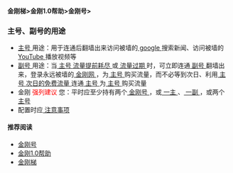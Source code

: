 #### 金刚梯>金刚1.0帮助>金刚号>
### 主号、副号的用途
- [ 主号 ](https://github.com/a2zitpro/web/blob/master/mainkkid.md)用途：用于连通后翻墙出来访问被墙的[ google ](https://google.com)搜索新闻、访问被墙的[ YouTube ](https://youtube.com)播放视频等
- [ 副号 ](https://github.com/a2zitpro/web/blob/master/auxiliarykkid.md)用途：当[ 主号 ](https://github.com/a2zitpro/web/blob/master/mainkkid.md)[ 流量提前耗尽 ](https://github.com/a2zitpro/web/blob/master/kkdatatrafficisexhaustedearly.md)或[ 流量过期 ](https://github.com/a2zitpro/web/blob/master/kkdatatrafficexpired.md)时，可立即连通[ 副号 ](https://github.com/a2zitpro/web/blob/master/auxiliarykkid.md)翻墙出来，登录永远被墙的[ 金刚网 ](https://github.com/a2zitpro/web/blob/master/kksitecn.md)，为[ 主号 ](https://github.com/a2zitpro/web/blob/master/mainkkid.md)购买流量，而不必等到次日、利用[ 主号 ](https://github.com/a2zitpro/web/blob/master/mainkkid.md)[ 次日的免费流量 ](https://github.com/a2zitpro/web/blob/master/kkdatatrafficfree.md)连通[ 主号 ](https://github.com/a2zitpro/web/blob/master/mainkkid.md)为[ 主号 ](https://github.com/a2zitpro/web/blob/master/mainkkid.md)购买流量
- 金刚<font color="Red"> 强列建议 </font>您：平时应至少持有两个[ 金刚号 ](https://github.com/a2zitpro/web/blob/master/kkid.md)，或[ 一主 ](https://github.com/a2zitpro/web/blob/master/mainkkid.md)、[ 一副 ](https://github.com/a2zitpro/web/blob/master/auxiliarykkid.md)，或两个[ 主号 ](https://github.com/a2zitpro/web/blob/master/mainkkid.md)
- 配置时应[ 注意事项 ](https://github.com/a2zitpro/web/blob/master/configurationconsiderations.md)

#### 推荐阅读

- [金刚号](https://github.com/a2zitpro/web/blob/master/list_kkid.md)
- [金刚1.0帮助](https://github.com/a2zitpro/web/blob/master/list_helpkkvpn1.0.md)
- [金刚梯](https://github.com/a2zitpro/web/blob/master/dlb.md)

